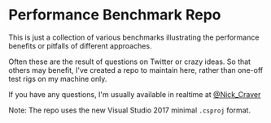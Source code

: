 # Performance Benchmark Repo

This is just a collection of various benchmarks illustrating the performance benefits or pitfalls of different approaches.

Often these are the result of questions on Twitter or crazy ideas. 
So that others may benefit, I've created a repo to maintain here, rather than one-off test rigs on my machine only.

If you have any questions, I'm usually available in realtime at [@Nick_Craver](https://twitter.com/Nick_Craver)

Note: The repo uses the new Visual Studio 2017 minimal `.csproj` format.